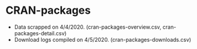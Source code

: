 # CRAN-packages

- Data scrapped on 4/4/2020. (cran-packages-overview.csv, cran-packages-detail.csv)
- Download logs compiled on 4/5/2020. (cran-packages-downloads.csv)
